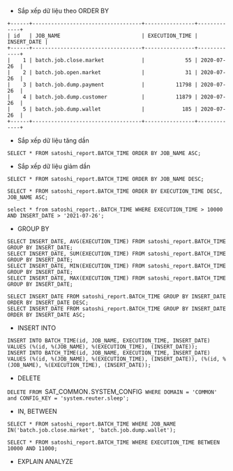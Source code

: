 * Sắp xếp dữ liệu theo ORDER BY

```
+------+-----------------------------------+----------------+-------------+
| id   | JOB_NAME                          | EXECUTION_TIME | INSERT_DATE |
+------+-----------------------------------+----------------+-------------+
|    1 | batch.job.close.market            |             55 | 2020-07-26  |
|    2 | batch.job.open.market             |             31 | 2020-07-26  |
|    3 | batch.job.dump.payment            |          11798 | 2020-07-26  |
|    4 | batch.job.dump.customer           |          11879 | 2020-07-26  |
|    5 | batch.job.dump.wallet             |            185 | 2020-07-26  |
+------+-----------------------------------+----------------+-------------+
```

* Sắp xếp dữ liệu tăng dần

`SELECT * FROM satoshi_report.BATCH_TIME ORDER BY JOB_NAME ASC;`

* Sắp xếp dữ liệu giảm dần

`SELECT * FROM satoshi_report.BATCH_TIME ORDER BY JOB_NAME DESC;`

`SELECT * FROM satoshi_report.BATCH_TIME ORDER BY EXECUTION_TIME DESC, JOB_NAME ASC;`

`select * from satoshi_report..BATCH_TIME WHERE EXECUTION_TIME > 10000 AND INSERT_DATE > '2021-07-26';`

* GROUP BY

```
SELECT INSERT_DATE, AVG(EXECUTION_TIME) FROM satoshi_report.BATCH_TIME GROUP BY INSERT_DATE;
SELECT INSERT_DATE, SUM(EXECUTION_TIME) FROM satoshi_report.BATCH_TIME GROUP BY INSERT_DATE;
SELECT INSERT_DATE, MIN(EXECUTION_TIME) FROM satoshi_report.BATCH_TIME GROUP BY INSERT_DATE;
SELECT INSERT_DATE, MAX(EXECUTION_TIME) FROM satoshi_report.BATCH_TIME GROUP BY INSERT_DATE;
```

```
SELECT INSERT_DATE FROM satoshi_report.BATCH_TIME GROUP BY INSERT_DATE ORDER BY INSERT_DATE DESC;
SELECT INSERT_DATE FROM satoshi_report.BATCH_TIME GROUP BY INSERT_DATE ORDER BY INSERT_DATE ASC;
```

* INSERT INTO

```
INSERT INTO BATCH_TIME(id, JOB_NAME, EXECUTION_TIME, INSERT_DATE) VALUES (%(id, %(JOB_NAME), %(EXECUTION_TIME), (INSERT_DATE));
INSERT INTO BATCH_TIME(id, JOB_NAME, EXECUTION_TIME, INSERT_DATE) VALUES (%(id, %(JOB_NAME), %(EXECUTION_TIME), (INSERT_DATE)), (%(id, %(JOB_NAME), %(EXECUTION_TIME), (INSERT_DATE)); 
```

* DELETE

`DELETE FROM `SAT_COMMON`.`SYSTEM_CONFIG` WHERE DOMAIN = 'COMMON' and CONFIG_KEY = 'system.reuter.sleep';`

* IN, BETWEEN

`SELECT * FROM satoshi_report.BATCH_TIME WHERE JOB_NAME IN('batch.job.close.market', 'batch.job.dump.wallet');`

`SELECT * FROM satoshi_report.BATCH_TIME WHERE EXECUTION_TIME BETWEEN 10000 AND 11000;`

* EXPLAIN ANALYZE

